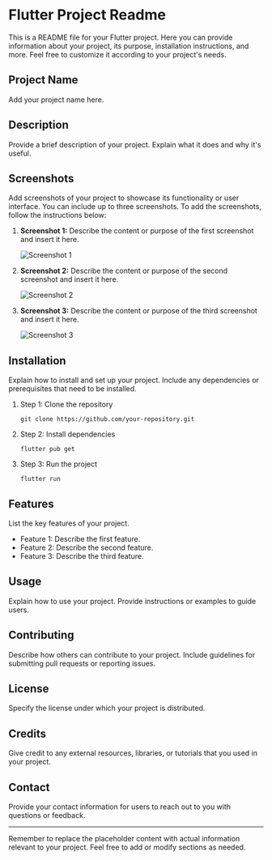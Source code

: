# Flutter Project Readme

This is a README file for your Flutter project. Here you can provide information about your project, its purpose, installation instructions, and more. Feel free to customize it according to your project's needs.

## Project Name

Add your project name here.

## Description

Provide a brief description of your project. Explain what it does and why it's useful.

## Screenshots

Add screenshots of your project to showcase its functionality or user interface. You can include up to three screenshots. To add the screenshots, follow the instructions below:

1. **Screenshot 1:** Describe the content or purpose of the first screenshot and insert it here.

   ![Screenshot 1](screenshot/screenshot1.png)

2. **Screenshot 2:** Describe the content or purpose of the second screenshot and insert it here.

   ![Screenshot 2](screenshots/screenshot2.png)

3. **Screenshot 3:** Describe the content or purpose of the third screenshot and insert it here.

   ![Screenshot 3](screenshots/screenshot3.png)

## Installation

Explain how to install and set up your project. Include any dependencies or prerequisites that need to be installed.

1. Step 1: Clone the repository

    ```
    git clone https://github.com/your-repository.git
    ```

2. Step 2: Install dependencies

    ```
    flutter pub get
    ```

3. Step 3: Run the project

    ```
    flutter run
    ```

## Features

List the key features of your project.

- Feature 1: Describe the first feature.
- Feature 2: Describe the second feature.
- Feature 3: Describe the third feature.

## Usage

Explain how to use your project. Provide instructions or examples to guide users.

## Contributing

Describe how others can contribute to your project. Include guidelines for submitting pull requests or reporting issues.

## License

Specify the license under which your project is distributed.

## Credits

Give credit to any external resources, libraries, or tutorials that you used in your project.

## Contact

Provide your contact information for users to reach out to you with questions or feedback.

---

Remember to replace the placeholder content with actual information relevant to your project. Feel free to add or modify sections as needed.
